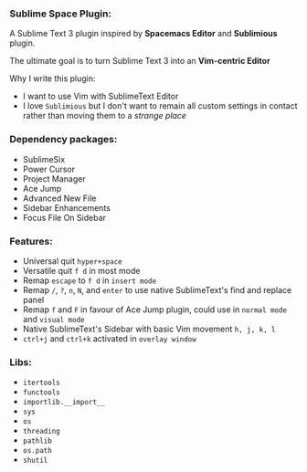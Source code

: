### Sublime Space Plugin:

A Sublime Text 3 plugin inspired by **Spacemacs Editor** and **Sublimious** plugin.

The ultimate goal is to turn Sublime Text 3 into an **Vim-centric Editor**

Why I write this plugin:

 - I want to use Vim with SublimeText Editor
 - I love `Sublimious` but I don't want to remain all custom settings in contact rather than moving them to a _strange place_

### Dependency packages:

- SublimeSix
- Power Cursor
- Project Manager
- Ace Jump
- Advanced New File
- Sidebar Enhancements
- Focus File On Sidebar

### Features:

- Universal quit `hyper+space`
- Versatile quit `f d` in most mode
- Remap `escape` to `f d` in `insert mode`
- Remap `/`, `?`, `n`, `N`, and `enter` to use native SublimeText's find and replace panel
- Remap `f` and `F` in favour of Ace Jump plugin, could use in `normal mode` and `visual mode`
- Native SublimeText's Sidebar with basic Vim movement `h, j, k, l`
- `ctrl+j` and `ctrl+k` activated in `overlay window`

### Libs:

- `itertools`
- `functools`
- `importlib.__import__`
- `sys`
- `os`
- `threading`
- `pathlib`
- `os.path`
- `shutil`


